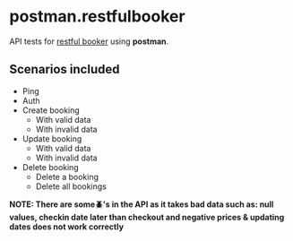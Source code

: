 # postman.restfulbooker

API tests for [restful booker](https://restful-booker.herokuapp.com/) using **postman**.

## Scenarios included

- Ping
- Auth
- Create booking
  * With valid data
  * With invalid data
- Update booking
  * With valid data 
  * With invalid data 
- Delete booking
  * Delete a booking
  * Delete all bookings

**NOTE: There are some:beetle:'s  in the API as it takes bad data such as: null values, checkin date later than checkout and negative prices & updating dates does not work correctly**
